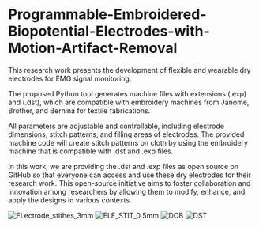 # Programmable-Embroidered-Biopotential-Electrodes-with-Motion-Artifact-Removal


This research work presents the development of flexible and wearable dry electrodes for EMG signal monitoring.

The proposed Python tool generates machine files with extensions (.exp) and (.dst), which are compatible with embroidery machines from Janome, Brother, and Bernina for textile fabrications.

All parameters are adjustable and controllable, including electrode dimensions, stitch patterns, and filling areas of electrodes. The provided machine code will create stitch patterns on cloth by using the embroidery machine that is compatible with .dst and .exp files.

In this work, we are providing the .dst and .exp files as open source on GitHub so that everyone can access and use these dry electrodes for their research work. This open-source initiative aims to foster collaboration and innovation among researchers by allowing them to modify, enhance, and apply the designs in various contexts.


![ELectrode_stithes_3mm](https://github.com/user-attachments/assets/bbdeafe1-ea23-4f97-b5e9-bde27acea778)
![ELE_STIT_0 5mm](https://github.com/user-attachments/assets/aa2d0307-6a7d-43eb-834e-d82e2ebf5e05)
![DOB](https://github.com/user-attachments/assets/2bea6198-f7d8-4de8-9a95-c5a68e9058ce)
![DST](https://github.com/user-attachments/assets/08a12d0e-8ec0-433a-82da-97f2a1cb7ecb)
